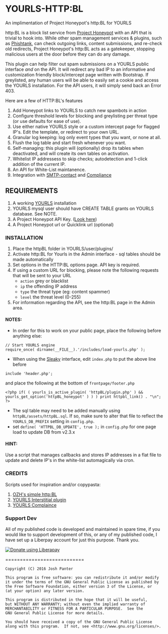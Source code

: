 # YOURLS-HTTP:BL
An implimentation of Project Honeypot's http:BL for YOURLS

http:BL is a block list service from [Project Honeypot](https://www.projecthoneypot.org) with an API that is trivial to hook into. While other spam management services & plugins, such as [Phishtank](https://github.com/joshp23/YOURLS-Phishtank-2.0), can check outgoing links, content submissions, and re-check old redirects, Project Honeypot's http:BL acts as a gatekeeper, stopping malicious users at the door before they can do any damage.

This plugin can help filter out spam submissions on a YOURLS public interface _and_ on the API. It will redirect any bad IP to an informative and customization friendly block/intercept page written with Bootstrap. If greylisted, any human users will be able to easily set a cookie and access the YOURLS installation. For the API users, it will simply send back an Error 403.

Here are a few of HTTP:BL's features

1. Add Honeypot links to YOURLS to catch new spambots in action
2. Configure threshold levels for blocking and greylisting per threat type (or use defaults for ease of use).
3. Use either native YOURLS style or a custom intercept page for flagged IP's. Edit the template, or redirect to your own URL.
4. Granular log keeping: log only event types that you want, or none at all.
5. Flush the log table and start fresh whenever you want.
6. Self-managing: this plugin will (optionally) drop its tables when deactivated, and will create its own tables on activation.
7. Whitelist IP addressess to skip checks; autodetection and 1-click addition of the current IP.
8. An API for White-List maintanence.
9. Integration with [SMTP-contact](https://github.com/joshp23/YOURLS-SMTP-contact) and [Compliance](https://github.com/joshp23/YOURLS-Compliance)
## REQUIREMENTS

1. A working [YOURLS](https://github.com/YOURLS/YOURLS) installation
2. YOURLS mysql user should have CREATE TABLE grants on YOURLS database. See NOTE.
3. A Project Honeypot API Key. ([Look here](https://www.projecthoneypot.org/faq.php#g))
4. A Project Honeypot url or Quicklink url (optional)

### INSTALLATION

1. Place the httpBL folder in YOURLS/user/plugins/
2. Activate http:BL for Yourls in the Admin interface - sql tables should be made automatically
3. Set options in the HTTP:BL options page. API key is required. 
4. If using a custom URL for blocking, please note the following requests that will be sent to your URL
	- `action` grey or blacklist
	- `ip` the offending IP address
	- `type` the threat type (eg: content spammer)
	- `level` the threat level (0-255)
5. For information regarding the API, see the http:BL page in the Admin area.

#### NOTES: 
- In order for this to work on your public page, place the following before anything else:
```
// Start YOURLS engine  
require_once( dirname(__FILE__).'/includes/load-yourls.php' );  
```
- When using the [Sleaky](https://github.com/Flynntes/Sleeky) interface, edit `index.php` to put the above line before  

```
include 'header.php';
```
and place the following at the bottom of `frontpage/footer.php`
```
<?php if( ( yourls_is_active_plugin( 'httpBL/plugin.php' ) && yourls_get_option('httpBL_honeypot' ) ) ) print httpbl_link() . "\n"; ?>
```
- The sql table may need to be added manually using `httpBL/assets/httpBL.sql`. If so, make sure to alter that file to reflect the `YOURLS_DB_PREFIX` setting in `config.php`.
- set `define( 'HTTPBL_DB_UPDATE', true );` in `config.php` for one page load to update DB from v2.3.x

#### HINT:
Use a script that manages callbacks and stores IP addresses in a flat file to update and delete IP's in the white-list automagically via cron.

### CREDITS
Scripts used for inspiration and/or copypasta:

1. [OZH's simple http:BL](http://planetozh.com/blog/my-projects/honey-pot-httpbl-simple-php-script/)
2. [YOURLS Interstitial plugin](https://github.com/joelgratcyk/yourls-interstitial-plugin)
3. [YOURLS Complaince](https://github.com/joshp23/YOURLS-Compliance)

### Support Dev
All of my published code is developed and maintained in spare time, if you would like to support development of this, or any of my published code, I have set up a Liberpay account for just this purpose. Thank you.

<noscript><a href="https://liberapay.com/joshu42/donate"><img alt="Donate using Liberapay" src="https://liberapay.com/assets/widgets/donate.svg"></a></noscript>

===========================

    Copyright (C) 2016 Josh Panter

    This program is free software: you can redistribute it and/or modify
    it under the terms of the GNU General Public License as published by
    the Free Software Foundation, either version 3 of the License, or
    (at your option) any later version.

    This program is distributed in the hope that it will be useful,
    but WITHOUT ANY WARRANTY; without even the implied warranty of
    MERCHANTABILITY or FITNESS FOR A PARTICULAR PURPOSE.  See the
    GNU General Public License for more details.

    You should have received a copy of the GNU General Public License
    along with this program.  If not, see <http://www.gnu.org/licenses/>.

